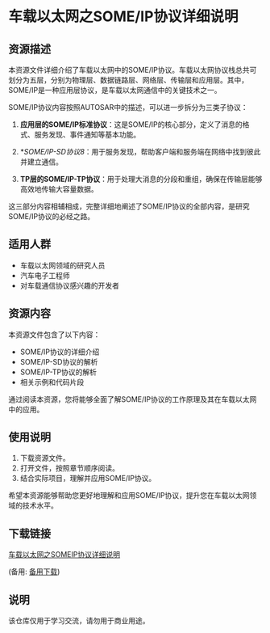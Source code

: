 # 车载以太网之SOME/IP协议详细说明

## 资源描述

本资源文件详细介绍了车载以太网中的SOME/IP协议。车载以太网协议栈总共可划分为五层，分别为物理层、数据链路层、网络层、传输层和应用层。其中，SOME/IP是一种应用层协议，是车载以太网通信中的关键技术之一。

SOME/IP协议内容按照AUTOSAR中的描述，可以进一步拆分为三类子协议：

1. **应用层的SOME/IP标准协议**：这是SOME/IP的核心部分，定义了消息的格式、服务发现、事件通知等基本功能。

2. **SOME/IP-SD协议8*：用于服务发现，帮助客户端和服务端在网络中找到彼此并建立通信。

3. **TP层的SOME/IP-TP协议**：用于处理大消息的分段和重组，确保在传输层能够高效地传输大容量数据。

这三部分内容相辅相成，完整详细地阐述了SOME/IP协议的全部内容，是研究SOME/IP协议的必经之路。

## 适用人群

- 车载以太网领域的研究人员
- 汽车电子工程师
- 对车载通信协议感兴趣的开发者

## 资源内容

本资源文件包含了以下内容：

- SOME/IP协议的详细介绍
- SOME/IP-SD协议的解析
- SOME/IP-TP协议的解析
- 相关示例和代码片段

通过阅读本资源，您将能够全面了解SOME/IP协议的工作原理及其在车载以太网中的应用。

## 使用说明

1. 下载资源文件。
2. 打开文件，按照章节顺序阅读。
3. 结合实际项目，理解并应用SOME/IP协议。

希望本资源能够帮助您更好地理解和应用SOME/IP协议，提升您在车载以太网领域的技术水平。

## 下载链接
[车载以太网之SOMEIP协议详细说明](https://pan.quark.cn/s/e194368777ef) 

(备用: [备用下载](https://pan.baidu.com/s/1e0-hYKQQpF7CH_uWodHADw?pwd=1234))

## 说明

该仓库仅用于学习交流，请勿用于商业用途。
